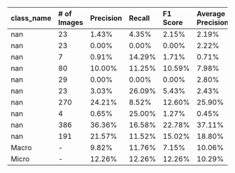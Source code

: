 | class_name   | # of Images   | Precision   | Recall   | F1 Score   | Average Precision   |
|:-------------|:--------------|:------------|:---------|:-----------|:--------------------|
| nan          | 23            | 1.43%       | 4.35%    | 2.15%      | 2.19%               |
| nan          | 23            | 0.00%       | 0.00%    | 0.00%      | 2.22%               |
| nan          | 7             | 0.91%       | 14.29%   | 1.71%      | 0.71%               |
| nan          | 80            | 10.00%      | 11.25%   | 10.59%     | 7.98%               |
| nan          | 29            | 0.00%       | 0.00%    | 0.00%      | 2.80%               |
| nan          | 23            | 3.03%       | 26.09%   | 5.43%      | 2.43%               |
| nan          | 270           | 24.21%      | 8.52%    | 12.60%     | 25.90%              |
| nan          | 4             | 0.65%       | 25.00%   | 1.27%      | 0.45%               |
| nan          | 386           | 36.36%      | 16.58%   | 22.78%     | 37.11%              |
| nan          | 191           | 21.57%      | 11.52%   | 15.02%     | 18.80%              |
| Macro        | -             | 9.82%       | 11.76%   | 7.15%      | 10.06%              |
| Micro        | -             | 12.26%      | 12.26%   | 12.26%     | 10.29%              |